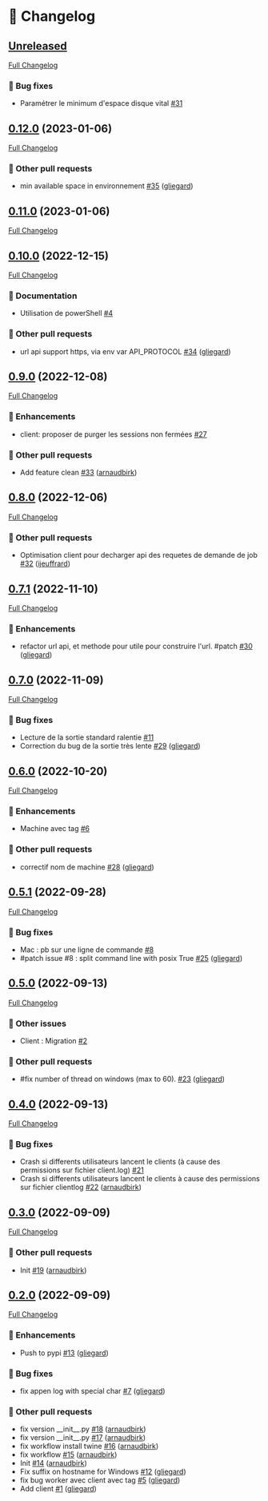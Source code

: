 # 📑 Changelog

## [Unreleased](https://github.com/ign-gpao/client/tree/HEAD)

[Full Changelog](https://github.com/ign-gpao/client/compare/0.12.0...HEAD)

### 🐛 Bug fixes

- Paramétrer le minimum d'espace disque vital [\#31](https://github.com/ign-gpao/client/issues/31)

## [0.12.0](https://github.com/ign-gpao/client/tree/0.12.0) (2023-01-06)

[Full Changelog](https://github.com/ign-gpao/client/compare/0.11.0...0.12.0)

### 📁 Other pull requests

- min available space in environnement [\#35](https://github.com/ign-gpao/client/pull/35) ([gliegard](https://github.com/gliegard))

## [0.11.0](https://github.com/ign-gpao/client/tree/0.11.0) (2023-01-06)

[Full Changelog](https://github.com/ign-gpao/client/compare/0.10.0...0.11.0)

## [0.10.0](https://github.com/ign-gpao/client/tree/0.10.0) (2022-12-15)

[Full Changelog](https://github.com/ign-gpao/client/compare/0.9.0...0.10.0)

### 📖 Documentation

- Utilisation de powerShell [\#4](https://github.com/ign-gpao/client/issues/4)

### 📁 Other pull requests

- url api support https, via env var API\_PROTOCOL [\#34](https://github.com/ign-gpao/client/pull/34) ([gliegard](https://github.com/gliegard))

## [0.9.0](https://github.com/ign-gpao/client/tree/0.9.0) (2022-12-08)

[Full Changelog](https://github.com/ign-gpao/client/compare/0.8.0...0.9.0)

### 🚀 Enhancements

- client: proposer de purger les sessions non fermées [\#27](https://github.com/ign-gpao/client/issues/27)

### 📁 Other pull requests

- Add feature clean [\#33](https://github.com/ign-gpao/client/pull/33) ([arnaudbirk](https://github.com/arnaudbirk))

## [0.8.0](https://github.com/ign-gpao/client/tree/0.8.0) (2022-12-06)

[Full Changelog](https://github.com/ign-gpao/client/compare/0.7.1...0.8.0)

### 📁 Other pull requests

- Optimisation client pour decharger api des requetes de demande de job [\#32](https://github.com/ign-gpao/client/pull/32) ([ijeuffrard](https://github.com/ijeuffrard))

## [0.7.1](https://github.com/ign-gpao/client/tree/0.7.1) (2022-11-10)

[Full Changelog](https://github.com/ign-gpao/client/compare/0.7.0...0.7.1)

### 🚀 Enhancements

- refactor url api, et methode pour utile pour construire l'url. \#patch [\#30](https://github.com/ign-gpao/client/pull/30) ([gliegard](https://github.com/gliegard))

## [0.7.0](https://github.com/ign-gpao/client/tree/0.7.0) (2022-11-09)

[Full Changelog](https://github.com/ign-gpao/client/compare/0.6.0...0.7.0)

### 🐛 Bug fixes

- Lecture de la sortie standard ralentie [\#11](https://github.com/ign-gpao/client/issues/11)
- Correction du bug de la sortie très lente [\#29](https://github.com/ign-gpao/client/pull/29) ([gliegard](https://github.com/gliegard))

## [0.6.0](https://github.com/ign-gpao/client/tree/0.6.0) (2022-10-20)

[Full Changelog](https://github.com/ign-gpao/client/compare/0.5.1...0.6.0)

### 🚀 Enhancements

- Machine avec tag [\#6](https://github.com/ign-gpao/client/issues/6)

### 📁 Other pull requests

- correctif nom de machine [\#28](https://github.com/ign-gpao/client/pull/28) ([gliegard](https://github.com/gliegard))

## [0.5.1](https://github.com/ign-gpao/client/tree/0.5.1) (2022-09-28)

[Full Changelog](https://github.com/ign-gpao/client/compare/0.5.0...0.5.1)

### 🐛 Bug fixes

- Mac : pb sur une ligne de commande  [\#8](https://github.com/ign-gpao/client/issues/8)
- \#patch issue \#8 : split command line with posix True [\#25](https://github.com/ign-gpao/client/pull/25) ([gliegard](https://github.com/gliegard))

## [0.5.0](https://github.com/ign-gpao/client/tree/0.5.0) (2022-09-13)

[Full Changelog](https://github.com/ign-gpao/client/compare/0.4.0...0.5.0)

### 📁 Other issues

- Client : Migration [\#2](https://github.com/ign-gpao/client/issues/2)

### 📁 Other pull requests

- \#fix number of thread on windows \(max to 60\). [\#23](https://github.com/ign-gpao/client/pull/23) ([gliegard](https://github.com/gliegard))

## [0.4.0](https://github.com/ign-gpao/client/tree/0.4.0) (2022-09-13)

[Full Changelog](https://github.com/ign-gpao/client/compare/0.3.0...0.4.0)

### 🐛 Bug fixes

- Crash si differents utilisateurs lancent le clients \(à cause des permissions sur fichier client.log\) [\#21](https://github.com/ign-gpao/client/issues/21)
- Crash si differents utilisateurs lancent le clients à cause des permissions sur fichier clientlog [\#22](https://github.com/ign-gpao/client/pull/22) ([arnaudbirk](https://github.com/arnaudbirk))

## [0.3.0](https://github.com/ign-gpao/client/tree/0.3.0) (2022-09-09)

[Full Changelog](https://github.com/ign-gpao/client/compare/0.2.0...0.3.0)

### 📁 Other pull requests

- Init [\#19](https://github.com/ign-gpao/client/pull/19) ([arnaudbirk](https://github.com/arnaudbirk))

## [0.2.0](https://github.com/ign-gpao/client/tree/0.2.0) (2022-09-09)

[Full Changelog](https://github.com/ign-gpao/client/compare/73ff629178fcac80a00a1e8524f222eaae9149fd...0.2.0)

### 🚀 Enhancements

- Push to pypi [\#13](https://github.com/ign-gpao/client/pull/13) ([gliegard](https://github.com/gliegard))

### 🐛 Bug fixes

- fix appen log with special char [\#7](https://github.com/ign-gpao/client/pull/7) ([gliegard](https://github.com/gliegard))

### 📁 Other pull requests

- fix version \_\_init\_\_.py [\#18](https://github.com/ign-gpao/client/pull/18) ([arnaudbirk](https://github.com/arnaudbirk))
- fix version \_\_init\_\_.py [\#17](https://github.com/ign-gpao/client/pull/17) ([arnaudbirk](https://github.com/arnaudbirk))
- fix workflow install twine [\#16](https://github.com/ign-gpao/client/pull/16) ([arnaudbirk](https://github.com/arnaudbirk))
- fix workflow [\#15](https://github.com/ign-gpao/client/pull/15) ([arnaudbirk](https://github.com/arnaudbirk))
- Init [\#14](https://github.com/ign-gpao/client/pull/14) ([arnaudbirk](https://github.com/arnaudbirk))
- Fix suffix on hostname for Windows [\#12](https://github.com/ign-gpao/client/pull/12) ([gliegard](https://github.com/gliegard))
- fix bug worker avec client avec tag [\#5](https://github.com/ign-gpao/client/pull/5) ([gliegard](https://github.com/gliegard))
- Add client [\#1](https://github.com/ign-gpao/client/pull/1) ([gliegard](https://github.com/gliegard))



